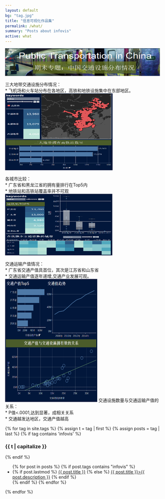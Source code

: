 ```yaml
---
layout: default
bg: "tag.jpg"
title: "信息可视化作品集"
permalink: /what/
summary: "Posts about infovis"
active: what
---
```




<head>
	<meta charset="utf-8">
	<meta name="viewport" content="width=device-width">
<link rel="stylesheet" href="/portfolio/style.css">
</head>
<body>
<a href="/infovis/infovis-final-exam/"><img src="/portfolio/image/exam.png" alt="The picture of blog page" width="100%" height="90px"></a>
<div class="flexbox-container">
	<div class="left" >
		
三大地带交通设施分布情况：<br>* 飞机场和火车站分布在各地区，高铁和地铁设施集中在东部地区。
<a href="/infovis/infovis-final-exam/"><img src="/portfolio/image/fenbu.png" alt="The picture of blog page" width="350px" height="250px"></a>

各城市比较：<br>* 广东省和黑龙江省的拥有量排行在Top5内<br>* 地铁站和高铁站覆盖率并不可观
<a href="/infovis/infovis-final-exam/"><img src="/portfolio/image/shuliang.png" alt="The picture of blog page" width="350px" height="200px"></a>
	</div>
	<div class="right">

交通运输产值情况：<br>* 广东省交通产值具首位，其次是江苏省和山东省<br>* 交通运输产值逐年递增,交通产业发展可观。
<a href="/infovis/infovis-final-exam/"><img src="/portfolio/image/sandian.png" alt="The picture of blog page" width="300px" height="400px"></a>
交通设施数量与交通运输产值的关系：<br>* P值<.0001,达到显著，成相关关系<br>* 交通越发达地区，交通产值越高
	</div>
</div>
{% for tag in site.tags %}
  {% assign t = tag | first %}
  {% assign posts = tag | last %}
{% if tag contains 'infovis' %}
  <h3 class="category-key" id="{{ t | downcase }}">{{ t | capitalize }}</h3>
{% endif %}
  <ul class="year">
    {% for post in posts %}
      {% if post.tags contains "infovis" %}
        <li>
          {% if post.lastmod %}
            <a href="{{ post.url | relative_url}}">{{ post.title }}</a>
          {% else %}
            <a class="infovis" href="{{ post.url | relative_url}}">{{ post.title }}>{{ post.description }}</a>
          {% endif %}
        </li>
      {% endif %}
    {% endfor %}
  </ul>
{% endfor %}
</body>